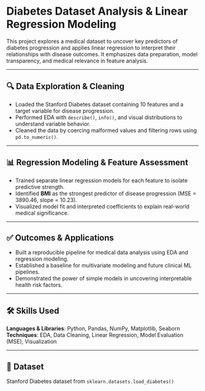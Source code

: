 # Diabetes Dataset Analysis & Linear Regression Modeling

This project explores a medical dataset to uncover key predictors of diabetes progression and applies linear regression to interpret their relationships with disease outcomes. It emphasizes data preparation, model transparency, and medical relevance in feature analysis.

---

## 🔍 Data Exploration & Cleaning

- Loaded the Stanford Diabetes dataset containing 10 features and a target variable for disease progression.
- Performed EDA with `describe()`, `info()`, and visual distributions to understand variable behavior.
- Cleaned the data by coercing malformed values and filtering rows using `pd.to_numeric()`.

---

## 📊 Regression Modeling & Feature Assessment

- Trained separate linear regression models for each feature to isolate predictive strength.
- Identified **BMI** as the strongest predictor of disease progression (MSE = 3890.46, slope = 10.23).
- Visualized model fit and interpreted coefficients to explain real-world medical significance.

---

## ✅ Outcomes & Applications

- Built a reproducible pipeline for medical data analysis using EDA and regression modeling.
- Established a baseline for multivariate modeling and future clinical ML pipelines.
- Demonstrated the power of simple models in uncovering interpretable health risk factors.

---

## 🛠️ Skills Used

**Languages & Libraries**: Python, Pandas, NumPy, Matplotlib, Seaborn  
**Techniques**: EDA, Data Cleaning, Linear Regression, Model Evaluation (MSE), Visualization

---

## 📁 Dataset

Stanford Diabetes dataset from `sklearn.datasets.load_diabetes()`
